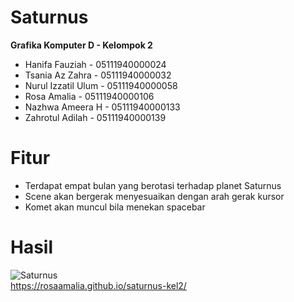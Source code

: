 # Saturnus
**Grafika Komputer D - Kelompok 2**
- Hanifa Fauziah - 05111940000024
- Tsania Az Zahra - 05111940000032
- Nurul Izzatil Ulum - 05111940000058
- Rosa Amalia - 05111940000106
- Nazhwa Ameera H - 05111940000133
- Zahrotul Adilah - 05111940000139

# Fitur
- Terdapat empat bulan yang berotasi terhadap planet Saturnus
- Scene akan bergerak menyesuaikan dengan arah gerak kursor
- Komet akan muncul bila menekan spacebar

# Hasil
![Saturnus](https://user-images.githubusercontent.com/68428942/137895155-4dcd0b1f-fc05-432c-b9cd-68a96db88dd7.gif)
<br>https://rosaamalia.github.io/saturnus-kel2/
